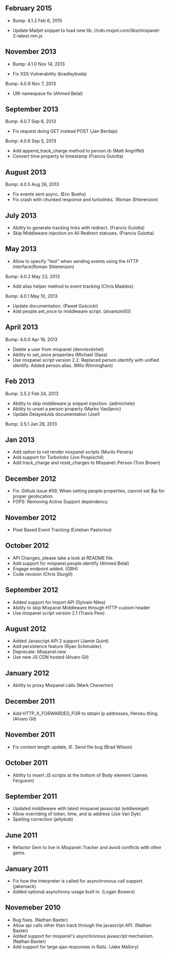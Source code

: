 February 2015
-------------

* Bump: 4.1.2 Feb 6, 2015

* Update Mailjet snippet to load new lib: //cdn.mxpnl.com/libs/mixpanel-2-latest.min.js

November 2013
--------------

* Bump: 4.1.0 Nov 14, 2013

* Fix XSS Vulnerability (bradleybuda)

Bump: 4.0.9 Nov 7, 2013

* URI namespace fix (Ahmed Belal)

September 2013
--------------

Bump: 4.0.7 Sep 6, 2013

* Fix request doing GET instead POST (Jan Berdajs)

Bump: 4.0.6 Sep 5, 2013

* Add append_track_charge method to person.rb (Matt Angriffel)
* Convert time property to timestamp (Francis Gulotta)

August 2013
-----------

Bump: 4.0.5 Aug 26, 2013

* Fix events sent async. (Eric Boehs)
* Fix crash with chunked response and turbolinks. (Roman Shterenzon)

July 2013
---------

* Ability to generate tracking links with redirect. (Francis Gulotta)
* Skip Middleware injection on All Redirect statuses. (Francis Gulotta)

May 2013
--------

* Allow to specify "test" when sending events using the HTTP interface(Roman Shterenzon)

Bump: 4.0.2 May 23, 2013

* Add alias helper method to event tracking (Chris Maddox)

Bump: 4.0.1 May 10, 2013

* Update documentation. (Paweł Gościcki)
* Add people.set_once to middleware script. (alvarezm50)

April 2013
----------

Bump: 4.0.0 Apr 18, 2013

* Delete a user from mixpanel (dennisvdvliet)
* Ability to set_once properties (Michael Glass)
* Use mixpanel script version 2.2. Replaced person.identify with unified identify. Added person.alias. (Milo Winningham)

Feb 2013
--------

Bump: 3.5.2 Feb 24, 2013

* Ability to skip middleware js snippet injection. (adimichele)
* Ability to unset a person property (Marko Vasiljevic)
* Update DelayedJob documentation (Joel)

Bump: 3.5.1 Jan 28, 2013

Jan 2013
--------

* Add option to not render mixpanel scripts (Murilo Pereira)
* Add support for Turbolinks (Jon Pospischil)
* Add track_charge and reset_charges to Mixpanel::Person (Tom Brown)

December 2012
-------------

* Fix: Github issue #59, When setting people properties, cannot set $ip for proper geolocation.
* FOPS: Removing Active Support dependency.

November 2012
-------------

* Pixel Based Event Tracking (Esteban Pastorino)

October 2012
--------------

* API Changes, please take a look at README file.
* Add support for mixpanel.people.identify (Ahmed Belal)
* Engage endpoint added. (GBH)
* Code revision (Chris Sturgill)

September 2012
--------------

* Added support for Import API (Sylvain Niles)
* Ability to skip Mixpanel Middleware through HTTP custom header
* Use mixpanel script version 2.1 (Travis Pew)

August 2012
-------------
* Added Javascript API 2 support (Jamie Quint)
* Add persistence feature (Ryan Schmukler)
* Deprecate: Mixpanel.new
* Use new JS CDN hosted (Alvaro Gil)

January 2012
-------------
* Ability to proxy Mixpanel calls (Mark Cheverton)

December 2011
-------------
* Add HTTP_X_FORWARDED_FOR to obtain ip addresses, Heroku thing. (Alvaro Gil)

November 2011
-------------

* Fix content length update, IE. Send file bug (Brad Wilson)

October 2011
--------------
* Ability to insert JS scripts at the bottom of Body element (James Ferguson)

September 2011
--------------

* Updated middleware with latest mixpanel javascript (eddiesiegel)
* Allow overriding of token, time, and ip address (Joe Van Dyk)
* Spelling correction (jellybob)

June 2011
---------

* Refactor Gem to live in Mixpanel::Tracker and avoid conflicts with other gems.

January 2011
------------

* Fix how the interpreter is called for asynchronous call support. (jakemack)
* Added optional asynchrony usage built in. (Logan Bowers)

Novemeber 2010
--------------

* Bug fixes. (Nathan Baxter)
* Allow api calls other than track through the javascript API. (Nathan Baxter)
* Added support for mixpanel's asynchronous javascript mechanism. (Nathan Baxter)
* Add support for large ajax responses in Rails. (Jake Mallory)
